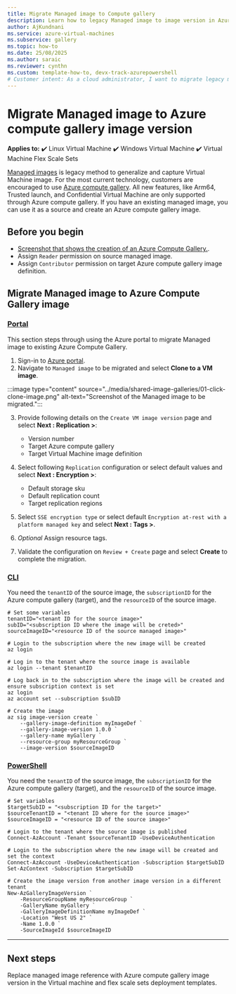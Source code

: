 ```yaml
---
title: Migrate Managed image to Compute gallery
description: Learn how to legacy Managed image to image version in Azure compute gallery.
author: AjKundnani
ms.service: azure-virtual-machines
ms.subservice: gallery
ms.topic: how-to
ms.date: 25/08/2025
ms.author: saraic
ms.reviewer: cynthn
ms.custom: template-how-to, devx-track-azurepowershell
# Customer intent: As a cloud administrator, I want to migrate legacy managed images to an Azure compute gallery image version, so that I can utilize the latest features and ensure better management of virtual machine images.
---
```


# Migrate Managed image to Azure compute gallery image version

**Applies to:** :heavy_check_mark: Linux Virtual Machine :heavy_check_mark: Windows Virtual Machine :heavy_check_mark: Virtual Machine Flex Scale Sets

[Managed images](../capture-image-resource.yml) is legacy method to generalize and capture Virtual Machine image. For the most current technology, customers are encouraged to use [Azure compute gallery](../azure-compute-gallery.md). All new features, like Arm64, Trusted launch, and Confidential Virtual Machine are only supported through Azure compute gallery. If you have an existing managed image, you can use it as a source and create an Azure compute gallery image.

## Before you begin

- [Screenshot that shows the creation of an Azure Compute Gallery.](../create-gallery.md).
- Assign `Reader` permission on source managed image.
- Assign `Contributor` permission on target Azure compute gallery image definition.

## Migrate Managed image to Azure Compute Gallery image

### [Portal](#tab/portal)

This section steps through using the Azure portal to migrate Managed image to existing Azure Compute Gallery.

1. Sign-in to [Azure portal](https://portal.azure.com).
2. Navigate to `Managed image` to be migrated and select **Clone to a VM image**.

:::image type="content" source="../media/shared-image-galleries/01-click-clone-image.png" alt-text="Screenshot of the Managed image to be migrated.":::

3. Provide following details on the `Create VM image version` page and select **Next : Replication >**:
    - Version number
    - Target Azure compute gallery
    - Target Virtual Machine image definition

4. Select following `Replication` configuration or select default values and select **Next : Encryption >**:
    - Default storage sku
    - Default replication count
    - Target replication regions

5. Select `SSE encryption type` or select default `Encryption at-rest with a platform managed key` and select **Next : Tags >**.
6. *Optional* Assign resource tags.
7. Validate the configuration on `Review + Create` page and select **Create** to complete the migration.

### [CLI](#tab/cli)

You need the `tenantID` of the source image, the `subscriptionID` for the Azure compute gallery (target), and the `resourceID` of the source image.

```azurecli
# Set some variables
tenantID="<tenant ID for the source image>"
subID="<subscription ID where the image will be creted>"
sourceImageID="<resource ID of the source managed image>"

# Login to the subscription where the new image will be created
az login

# Log in to the tenant where the source image is available
az login --tenant $tenantID

# Log back in to the subscription where the image will be created and ensure subscription context is set
az login
az account set --subscription $subID

# Create the image
az sig image-version create `
    --gallery-image-definition myImageDef `
    --gallery-image-version 1.0.0 `
    --gallery-name myGallery `
    --resource-group myResourceGroup `
    --image-version $sourceImageID
```

### [PowerShell](#tab/powershell)

You need the `tenantID` of the source image, the `subscriptionID` for the Azure compute gallery (target), and the `resourceID` of the source image.

```azurepowershell
# Set variables 
$targetSubID = "<subscription ID for the target>"
$sourceTenantID = "<tenant ID where for the source image>"
$sourceImageID = "<resource ID of the source image>"

# Login to the tenant where the source image is published
Connect-AzAccount -Tenant $sourceTenantID -UseDeviceAuthentication

# Login to the subscription where the new image will be created and set the context
Connect-AzAccount -UseDeviceAuthentication -Subscription $targetSubID
Set-AzContext -Subscription $targetSubID

# Create the image version from another image version in a different tenant
New-AzGalleryImageVersion `
    -ResourceGroupName myResourceGroup `
    -GalleryName myGallery `
    -GalleryImageDefinitionName myImageDef `
    -Location "West US 2" `
    -Name 1.0.0 `
    -SourceImageId $sourceImageID
```

---

## Next steps

Replace managed image reference with Azure compute gallery image version in the Virtual machine and flex scale sets deployment templates.
